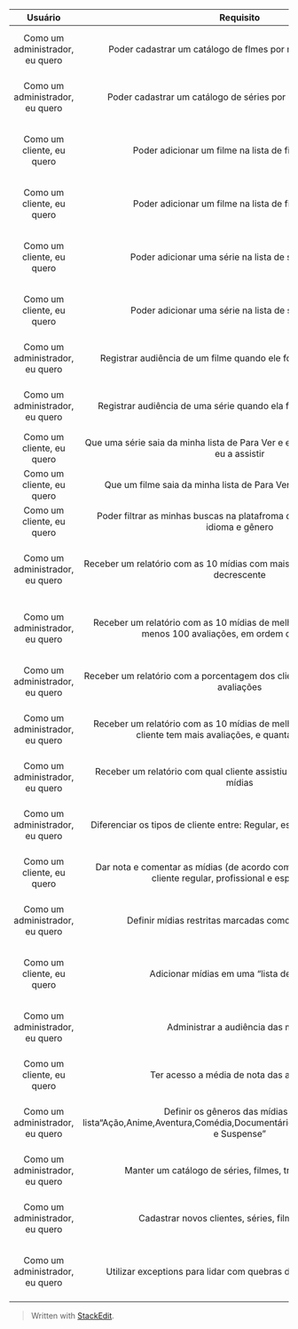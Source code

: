 | Usuário      | Requisito | Motivação     | Status   | Responsável |
| :----:        |    :----:   |          :----: |:----:  |:----:  |
| Como um administrador, eu quero      | Poder cadastrar um catálogo de flmes por meio de arquivo csv      | Para atualizar os filmes da plataforma    | concluído   | Luana  |
| Como um administrador, eu quero   | Poder cadastrar um catálogo de séries por meio de arquivo csv       |Para atualizar as series da plataforma       | concluído  |  Victor |
| Como um cliente, eu quero     | Poder adicionar um filme na lista de filmes para ver    | Para registrar a minha intenção de assistir    | concluído   | Guilherme  |
| Como um cliente, eu quero     | Poder adicionar um filme na lista de filmes já vistos      | Para registrar que já assisti   | concluído   | Luana  |
| Como um cliente, eu quero      | Poder adicionar uma série na lista de séries para ver    | Para registrar a minha intenção de assistir    | concluído   | Juliana  |
| Como um cliente, eu quero     | Poder adicionar uma série na lista de series já vistas      |  Para registrar que já assisti      | concluído   | Juliana  |
| Como um administrador, eu quero     | Registrar audiência de um filme quando ele for visto por um cliente    | Para manter a relevência de cada título    | Concluído  | Luana  |
| Como um administrador, eu quero     | Registrar audiência de uma série quando ela for vista por um cliente    | Para manter a relevência de cada título    | Concluído  | Victor  |
| Como um cliente, eu quero     | Que uma série saia da minha lista de Para Ver e entre na Já Vistos quando eu a assistir   | Para manter os registros atualizados    | concluído   | Juliana  |
| Como um cliente, eu quero     | Que um filme saia da minha lista de Para Ver e entre na Já Vistos   | Para manter os registros atualizados    | concluído   | Juliana  |
| Como um cliente, eu quero     | Poder filtrar as minhas buscas na platafroma de streaming por titulo, idioma e gênero  | Para facilitar a busca   | Concluído  | Juliana  |
| Como um administrador, eu quero     | Receber um relatório com as 10 mídias com mais visualizações, em ordem decrescente  | Para facilitar a gestão de relevância de mídias  | concluído  | Guilherme  |
| Como um administrador, eu quero     | Receber um relatório com as  10 mídias de melhor avaliação, com pelo menos 100 avaliações, em ordem decrescente | Para facilitar a gestão de relevância de mídias  | concluído  | Guilherme  |
| Como um administrador, eu quero     | Receber um relatório com a porcentagem dos clientes com pelo menos 15 avaliações | Para facilitar a gestão de clientes  | concluído  | Guilherme  |
| Como um administrador, eu quero     | Receber um relatório com as  10 mídias de melhor avaliação, com qual cliente tem mais avaliações, e quantas avaliações | Para facilitar a gestão de clientes  | concluído  | Guilherme  |
| Como um administrador, eu quero     | Receber um relatório com qual cliente assistiu mais mídias, e quantas mídias | Para facilitar a gestão de clientes  | concluído  | Guilherme  |
| Como um administrador, eu quero     | Diferenciar os tipos de cliente entre: Regular, especialista e profissional | Para facilitar a gestão de clientes  | concluído  | Luana  |
|  Como um cliente, eu quero  | Dar nota e comentar as mídias (de acordo com as regras de negócio: cliente regular, profissional e especialista) | Para facilitar a relevância de mídias  | Concluído  | Luana  |
| Como um administrador, eu quero  | Definir mídias restritas marcadas como "Lançamento"  | Para facilitar a gestão de mídias   | Concluído  | Guilherme e Luana|
| Como um cliente, eu quero  | Adicionar mídias em uma “lista de desejos”  | Para facilitar a organização de mídias do cliente  | concluído  | Guilherme |
| Como um administrador, eu quero  | Administrar a audiência das mídias  | Para facilitar a gestão de mídias  | Concluído  | Guilherme |
| Como um cliente, eu quero  | Ter acesso a média de nota das avaliações | Para facilitar a relevância de mídias  | Concluído  | Luana  |
| Como um administrador, eu quero  | Definir os gêneros das mídias a uma lista“Ação,Anime,Aventura,Comédia,Documentário,Drama,Policial,Romance e Suspense”  |  Para facilitar a gestão de mídias  | Concluído  |   |
| Como um administrador, eu quero  |  Manter um catálogo de séries, filmes, trailers e clientes  | Para auxiliar na gestão da plataforma  |  Concluído  | Luana, Juliana e Guilherme  |
| Como um administrador, eu quero  | Cadastrar novos clientes, séries, filmes e trailers  | Para facilitar na gestão da plataforma  | Concluído  | Luana, Juliana e Guilherme |
| Como um administrador, eu quero  | Utilizar exceptions para lidar com quebras de regras de negócio  | Para manter a organização da plataforma  | Concluído  | Victor  |


> Written with [StackEdit](https://stackedit.io/).
